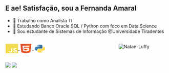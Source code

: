 ## E ae! Satisfação, sou a Fernanda Amaral 


- 🔭 Trabalho como Analista TI
- 🌱 Estudando Banco Oracle SQL / Python com foco em Data Science
- 🏫 Sou estudante de Sistemas de Informação @Universidade Tiradentes

<div align="center">
  <a href="https://github.com/euninha1">
</div>

<div style="display: inline_block"><br>
  <img align="center" alt="Ninha-Js" height="30" width="40" src="https://raw.githubusercontent.com/devicons/devicon/master/icons/javascript/javascript-plain.svg">
  <img align="center" alt="Ninha-HTML" height="30" width="40" src="https://raw.githubusercontent.com/devicons/devicon/master/icons/html5/html5-original.svg">
  <img align="center" alt="Ninha-Python" height="30" width="40" src="https://raw.githubusercontent.com/devicons/devicon/master/icons/python/python-original.svg">
  <img align="right" alt="Natan-Luffy" height="150" width="150"src="https://media.tenor.com/p7nKXke-ol8AAAAS/mikasa-attack-on-titan-shingeki-no-kyojin-season4attaque-des-titans.gif">
  
</div>
  
  ##
  
  <div> 
  <a href = "mailto:fernanda.aamaral@outlook.com"><img src="https://img.shields.io/badge/Microsoft_Outlook-0078D4?style=for-the-badge&logo=microsoft-outlook&logoColor=white" target="_blank"></a>
  <a href="https://www.linkedin.com/in/fernanda-amaral-4811b8196/" target="_blank"><img src="https://img.shields.io/badge/-LinkedIn-%230077B5?style=for-the-badge&logo=linkedin&logoColor=white" target="_blank"></a> 
 
 
</div>


  
